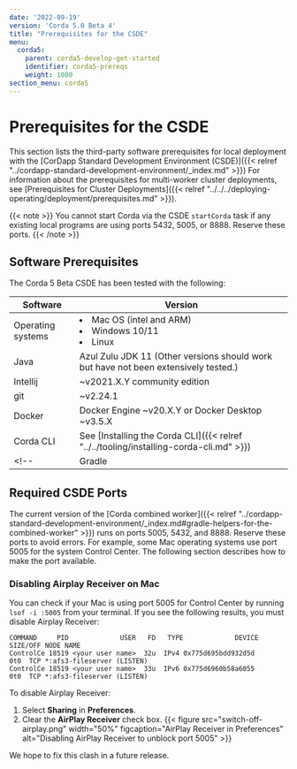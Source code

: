 ```yaml
---
date: '2022-09-19'
version: 'Corda 5.0 Beta 4'
title: "Prerequisites for the CSDE"
menu:
  corda5:
    parent: corda5-develop-get-started
    identifier: corda5-prereqs
    weight: 1000
section_menu: corda5
---
```

# Prerequisites for the CSDE
This section lists the third-party software prerequisites for local deployment with the [CorDapp Standard Development Environment (CSDE)]({{< relref "../cordapp-standard-development-environment/_index.md" >}})
For information about the prerequisites for multi-worker cluster deployments, see [Prerequisites for Cluster Deployments]({{< relref "../../../deploying-operating/deployment/prerequisites.md" >}}).

{{< note >}}
You cannot start Corda via the CSDE `startCorda` task if any existing local programs are using ports 5432, 5005, or 8888. Reserve these ports.
{{< /note >}}

## Software Prerequisites

The Corda 5 Beta CSDE has been tested with the following:

| Software          | Version                                                                             |
| ----------------- | ----------------------------------------------------------------------------------- |
| Operating systems | <li>Mac OS (intel and ARM)</li><li>Windows 10/11</li><li>Linux</li>                 |
| Java              | Azul Zulu JDK 11 (Other versions should work but have not been extensively tested.) |
| Intellij          | ~v2021.X.Y community edition                                                        |
| git               | ~v2.24.1                                                                            |
| Docker            | Docker Engine ~v20.X.Y or Docker Desktop ~v3.5.X                                    |
| Corda CLI         | See [Installing the Corda CLI]({{< relref "../../tooling/installing-corda-cli.md" >}})        |
<!--| Gradle |  7.0+   |-->

<!--## Hardware prerequisites

Most of the computers that we use to develop, build, and test Corda 5 have:

| Hardware  | Description                        |
| --------- | ---------------------------------- |
| CPU       | Gen 9 Intel (6 cores / 12 threads) |
| RAM       | 32GiB                              |
| Hard disk | At least 30GiB.                    |

These are not minimum specifications.
This what is known to work with the code as of Developer Preview 2.-->

## Required CSDE Ports

The current version of the [Corda combined worker]({{< relref "../cordapp-standard-development-environment/_index.md#gradle-helpers-for-the-combined-worker" >}}) runs on ports 5005, 5432, and 8888. Reserve these ports to avoid errors. For example, some Mac operating systems use port 5005 for the system Control Center. The following section describes how to make the port available.

### Disabling Airplay Receiver on Mac

You can check if your Mac is using port 5005 for Control Center by running `lsof -i :5005` from your terminal. If you see the following results, you must disable Airplay Receiver:

```shell
COMMAND     PID             USER   FD   TYPE             DEVICE SIZE/OFF NODE NAME
ControlCe 18519 <your user name>  32u  IPv4 0x775d695bdd932d5d      0t0  TCP *:afs3-fileserver (LISTEN)
ControlCe 18519 <your user name>  33u  IPv6 0x775d6960b58a6055      0t0  TCP *:afs3-fileserver (LISTEN)
```
To disable Airplay Receiver:
1. Select **Sharing** in **Preferences**.
2. Clear the **AirPlay Receiver** check box.
   {{< figure src="switch-off-airplay.png" width="50%" figcaption="AirPlay Receiver in Preferences" alt="Disabling AirPlay Receiver to unblock port 5005" >}}

We hope to fix this clash in a future release.
